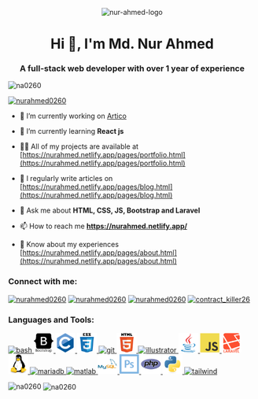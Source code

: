 <p align="center"><img width="20%" src="https://nurahmed.netlify.app/assets/images/logo.png" alt="nur-ahmed-logo"></p>
<h1 align="center">Hi 👋, I'm Md. Nur Ahmed</h1>
<h3 align="center">A full-stack web developer with over 1 year of experience</h3>


<p align="left"> <img src="https://komarev.com/ghpvc/?username=na0260&label=Profile%20views&color=0e75b6&style=flat" alt="na0260" /> </p>

<p align="left"> <a href="https://twitter.com/nurahmed0260" target="blank"><img src="https://img.shields.io/twitter/follow/nurahmed0260?logo=twitter&style=for-the-badge" alt="nurahmed0260" /></a> </p>

- 🔭 I’m currently working on [Artico](https://www.artico.com.bd/)

- 🌱 I’m currently learning **React js**

- 👨‍💻 All of my projects are available at [https://nurahmed.netlify.app/pages/portfolio.html](https://nurahmed.netlify.app/pages/portfolio.html)

- 📝 I regularly write articles on [https://nurahmed.netlify.app/pages/blog.html](https://nurahmed.netlify.app/pages/blog.html)

- 💬 Ask me about **HTML, CSS, JS, Bootstrap and Laravel**

- 📫 How to reach me **https://nurahmed.netlify.app/**

- 📄 Know about my experiences [https://nurahmed.netlify.app/pages/about.html](https://nurahmed.netlify.app/pages/about.html)

<h3 align="left">Connect with me:</h3>
<p align="left">
<a href="https://twitter.com/nurahmed0260" target="blank"><img align="center" src="https://raw.githubusercontent.com/rahuldkjain/github-profile-readme-generator/master/src/images/icons/Social/twitter.svg" alt="nurahmed0260" height="30" width="40" /></a>
<a href="https://linkedin.com/in/nurahmed0260" target="blank"><img align="center" src="https://raw.githubusercontent.com/rahuldkjain/github-profile-readme-generator/master/src/images/icons/Social/linked-in-alt.svg" alt="nurahmed0260" height="30" width="40" /></a>
<a href="https://fb.com/nurahmed0260" target="blank"><img align="center" src="https://raw.githubusercontent.com/rahuldkjain/github-profile-readme-generator/master/src/images/icons/Social/facebook.svg" alt="nurahmed0260" height="30" width="40" /></a>
<a href="https://instagram.com/contract_killer26" target="blank"><img align="center" src="https://raw.githubusercontent.com/rahuldkjain/github-profile-readme-generator/master/src/images/icons/Social/instagram.svg" alt="contract_killer26" height="30" width="40" /></a>
</p>

<h3 align="left">Languages and Tools:</h3>
<p align="left"> <a href="https://www.gnu.org/software/bash/" target="_blank" rel="noreferrer"> <img src="https://www.vectorlogo.zone/logos/gnu_bash/gnu_bash-icon.svg" alt="bash" width="40" height="40"/> </a> <a href="https://getbootstrap.com" target="_blank" rel="noreferrer"> <img src="https://raw.githubusercontent.com/devicons/devicon/master/icons/bootstrap/bootstrap-plain-wordmark.svg" alt="bootstrap" width="40" height="40"/> </a> <a href="https://www.cprogramming.com/" target="_blank" rel="noreferrer"> <img src="https://raw.githubusercontent.com/devicons/devicon/master/icons/c/c-original.svg" alt="c" width="40" height="40"/> </a> <a href="https://www.w3schools.com/css/" target="_blank" rel="noreferrer"> <img src="https://raw.githubusercontent.com/devicons/devicon/master/icons/css3/css3-original-wordmark.svg" alt="css3" width="40" height="40"/> </a> <a href="https://git-scm.com/" target="_blank" rel="noreferrer"> <img src="https://www.vectorlogo.zone/logos/git-scm/git-scm-icon.svg" alt="git" width="40" height="40"/> </a> <a href="https://www.w3.org/html/" target="_blank" rel="noreferrer"> <img src="https://raw.githubusercontent.com/devicons/devicon/master/icons/html5/html5-original-wordmark.svg" alt="html5" width="40" height="40"/> </a> <a href="https://www.adobe.com/in/products/illustrator.html" target="_blank" rel="noreferrer"> <img src="https://www.vectorlogo.zone/logos/adobe_illustrator/adobe_illustrator-icon.svg" alt="illustrator" width="40" height="40"/> </a> <a href="https://www.java.com" target="_blank" rel="noreferrer"> <img src="https://raw.githubusercontent.com/devicons/devicon/master/icons/java/java-original.svg" alt="java" width="40" height="40"/> </a> <a href="https://developer.mozilla.org/en-US/docs/Web/JavaScript" target="_blank" rel="noreferrer"> <img src="https://raw.githubusercontent.com/devicons/devicon/master/icons/javascript/javascript-original.svg" alt="javascript" width="40" height="40"/> </a> <a href="https://laravel.com/" target="_blank" rel="noreferrer"> <img src="https://raw.githubusercontent.com/devicons/devicon/master/icons/laravel/laravel-plain-wordmark.svg" alt="laravel" width="40" height="40"/> </a> <a href="https://www.linux.org/" target="_blank" rel="noreferrer"> <img src="https://raw.githubusercontent.com/devicons/devicon/master/icons/linux/linux-original.svg" alt="linux" width="40" height="40"/> </a> <a href="https://mariadb.org/" target="_blank" rel="noreferrer"> <img src="https://www.vectorlogo.zone/logos/mariadb/mariadb-icon.svg" alt="mariadb" width="40" height="40"/> </a> <a href="https://www.mathworks.com/" target="_blank" rel="noreferrer"> <img src="https://upload.wikimedia.org/wikipedia/commons/2/21/Matlab_Logo.png" alt="matlab" width="40" height="40"/> </a> <a href="https://www.mysql.com/" target="_blank" rel="noreferrer"> <img src="https://raw.githubusercontent.com/devicons/devicon/master/icons/mysql/mysql-original-wordmark.svg" alt="mysql" width="40" height="40"/> </a> <a href="https://www.photoshop.com/en" target="_blank" rel="noreferrer"> <img src="https://raw.githubusercontent.com/devicons/devicon/master/icons/photoshop/photoshop-line.svg" alt="photoshop" width="40" height="40"/> </a> <a href="https://www.php.net" target="_blank" rel="noreferrer"> <img src="https://raw.githubusercontent.com/devicons/devicon/master/icons/php/php-original.svg" alt="php" width="40" height="40"/> </a> <a href="https://www.python.org" target="_blank" rel="noreferrer"> <img src="https://raw.githubusercontent.com/devicons/devicon/master/icons/python/python-original.svg" alt="python" width="40" height="40"/> </a> <a href="https://tailwindcss.com/" target="_blank" rel="noreferrer"> <img src="https://www.vectorlogo.zone/logos/tailwindcss/tailwindcss-icon.svg" alt="tailwind" width="40" height="40"/> </a> </p>

<p><img align="left" src="https://github-readme-stats-na0260.vercel.app/api/top-langs?username=na0260&show_icons=true&locale=en&layout=compact&theme=github_dark_dimmed" alt="na0260" /></p>

<p>&nbsp;<img align="center" src="https://github-readme-stats-na0260.vercel.app/api?username=na0260&show_icons=true&locale=en&theme=github_dark_dimmed" alt="na0260" /></p>

